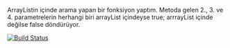 ArrayListin içinde arama yapan bir fonksiyon yaptım. Metoda gelen 2., 3. ve 4. parametrelerin herhangi biri arrayList içindeyse true; arrrayList içinde değilse false döndürüyor.

[![Build Status](https://app.travis-ci.com/kayrameral/aaaa.svg?branch=main)](https://app.travis-ci.com/kayrameral/aaaa)